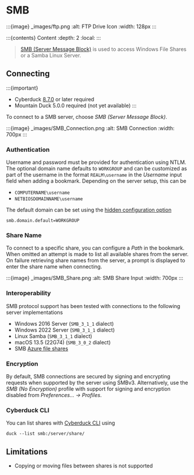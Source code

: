 SMB
====

:::{image} _images/ftp.png
:alt: FTP Drive Icon
:width: 128px
:::

:::{contents} Content
:depth: 2
:local:
:::

> [SMB (Server Message Block)](https://en.wikipedia.org/wiki/Server_Message_Block) is used to access Windows File Shares
> or a Samba Linux Server.

## Connecting

:::{important}

* Cyberduck [8.7.0](https://cyberduck.io/changelog/) or later required
* Mountain Duck 5.0.0 required (not yet available)
  :::

To connect to a SMB server, choose _SMB (Server Message Block)_.

:::{image} _images/SMB_Connection.png
:alt: SMB Connection
:width: 700px
:::

### Authentication

Username and password must be provided for authentication using NTLM. The optional domain name defaults to `WORKGROUP`
and can be customized as part of the username in the format `REALM\username` in the _Username_ input field when adding a
bookmark. Depending on the server setup, this can be

- `COMPUTERNAME\username`
- `NETBIOSDOMAINNAME\username`

The default domain can be set using the [hidden configuration option](../tutorials/hidden_properties.md)

    smb.domain.default=WORKGROUP

### Share Name

To connect to a specific share, you can configure a _Path_ in the bookmark. When omitted an attempt is made to list all
available shares from the server. On failure retrieving share names from the server, a prompt is displayed to enter the
share name when connecting.

:::{image} _images/SMB_Share.png
:alt: SMB Share Input
:width: 700px
:::

### Interoperability

SMB protocol support has been tested with connections to the following server implementations

- Windows 2016 Server (`SMB_3_1_1` dialect)
- Windows 2022 Server (`SMB_3_1_1` dialect)
- Linux Samba (`SMB_3_1_1` dialect)
- macOS 13.5 (22G74) (`SMB_3_0_2` dialect)
- SMB [Azure file shares](https://learn.microsoft.com/en-us/azure/storage/files/files-smb-protocol)

### Encryption

By default, SMB connections are secured by signing and encrypting requests when supported by the server using SMBv3.
Alternatively, use the *SMB (No Encryption)* profile with support for signing and encryption disabled from *Preferences… → Profiles*.

### Cyberduck CLI

You can list shares with [Cyberduck CLI](https://duck.sh/) using

```
duck --list smb:/server/share/
```

## Limitations

- Copying or moving files between shares is not supported